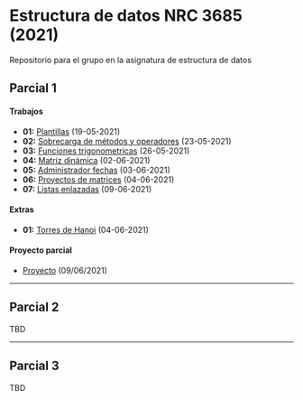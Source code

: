 # Estructura de datos NRC 3685 (2021)

Repositorio para el grupo en la asignatura de estructura de datos

## Parcial 1

#### Trabajos
- **01:** [Plantillas](https://github.com/whitedev93/ESPE_2021_NRC_3685/tree/main/parcial_1/workshops/01_19052021_templates) (19-05-2021)
- **02:** [Sobrecarga de métodos y operadores](https://github.com/whitedev93/ESPE_2021_NRC_3251/tree/main/parcial_1/workshops/02_23052021_overloading) (23-05-2021)
- **03:** [Funciones trigonometricas](https://github.com/whitedev93/ESPE_2021_NRC_3685/tree/main/parcial_1/workshops/03_26052021_math_functions) (26-05-2021)
- **04:** [Matriz dinámica](https://github.com/whitedev93/ESPE_2021_NRC_3685/tree/main/parcial_1/workshops/04_02062021_matrix) (02-06-2021)
- **05:** [Administrador fechas](https://github.com/whitedev93/ESPE_2021_NRC_3685/tree/main/parcial_1/workshops/05_03062021_date_management) (03-06-2021)
- **06:** [Proyectos de matrices](https://github.com/whitedev93/ESPE_2021_NRC_3685/tree/main/parcial_1/workshops/06_04062021_matrix_projects) (04-06-2021)
- **07:** [Listas enlazadas](https://github.com/whitedev93/ESPE_2021_NRC_3685/tree/main/parcial_1/workshops/07_09062021_linked_list) (09-06-2021)

#### Extras
- **01:** [Torres de Hanoi](https://github.com/whitedev93/ESPE_2021_NRC_3685/tree/main/parcial_1/extras/01_04062021_towers_of_hanoi) (04-06-2021)

#### Proyecto parcial
- [Proyecto](https://github.com/whitedev93/ESPE_2021_NRC_3685/tree/main/parcial_1/project) (09/06/2021)

---

## Parcial 2

TBD

---

## Parcial 3

TBD
